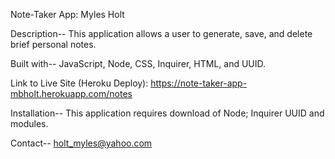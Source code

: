 Note-Taker App: Myles Holt

Description-- This application allows a user to generate, save, and delete brief personal notes.

Built with-- JavaScript, Node, CSS, Inquirer, HTML, and UUID. 

Link to Live Site (Heroku Deploy): https://note-taker-app-mbholt.herokuapp.com/notes

Installation-- This application requires download of Node; Inquirer UUID and modules.

Contact-- holt_myles@yahoo.com